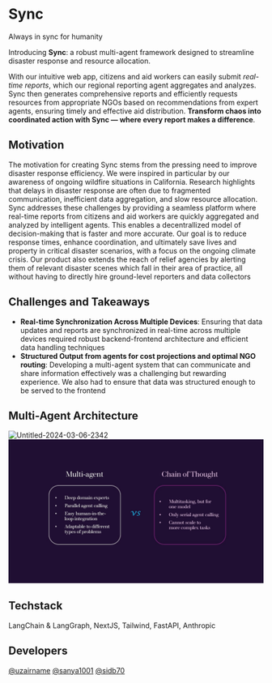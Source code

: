 # Sync
Always in sync for humanity

Introducing **Sync**: a robust multi-agent framework designed to streamline disaster response and resource allocation. 

With our intuitive web app, citizens and aid workers can easily submit _real-time reports_, which our regional reporting agent aggregates and analyzes. Sync then generates comprehensive reports and efficiently requests resources from appropriate NGOs based on recommendations from expert agents, ensuring timely and effective aid distribution. **Transform chaos into coordinated action with Sync — where every report makes a difference**.

## Motivation

The motivation for creating Sync stems from the pressing need to improve disaster response efficiency. We were inspired in particular by our awareness of ongoing wildfire situations in California. Research highlights that delays in disaster response are often due to fragmented communication, inefficient data aggregation, and slow resource allocation. Sync addresses these challenges by providing a seamless platform where real-time reports from citizens and aid workers are quickly aggregated and analyzed by intelligent agents. This enables a decentrallized model of decision-making that is faster and more accurate. Our goal is to reduce response times, enhance coordination, and ultimately save lives and property in critical disaster scenarios, with a focus on the ongoing climate crisis. Our product also extends the reach of relief agencies by alerting them of relevant disaster scenes which fall in their area of practice, all without having to directly hire ground-level reporters and data collectors

## Challenges and Takeaways

- **Real-time Synchronization Across Multiple Devices**: Ensuring that data updates and reports are synchronized in real-time across multiple devices required robust backend-frontend architecture and efficient data handling techniques
- **Structured Output from agents for cost projections and optimal NGO routing**: Developing a multi-agent system that can communicate and share information effectively was a challenging but rewarding experience. We also had to ensure that data was structured enough to be served to the frontend

## Multi-Agent Architecture

![Untitled-2024-03-06-2342](https://github.com/Sanya1001/aidgentic/assets/23709618/5544d4b5-ae69-4c44-a289-e9a0c49980d1)
![Comparison](https://github.com/Sanya1001/aidgentic/blob/main/Sync/Slide12.jpg)

## Techstack
LangChain & LangGraph, NextJS, Tailwind, FastAPI, Anthropic

## Developers

[@uzairname](https://www.github.com/uzairname)
[@sanya1001](https://www.github.com/sanya1001)
[@sidb70](https://www.github.com/sidb70)



